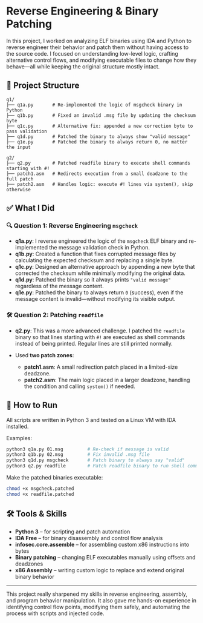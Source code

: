 # Reverse Engineering & Binary Patching

In this project, I worked on analyzing ELF binaries using IDA and Python to reverse engineer their behavior and patch them without having access to the source code. I focused on understanding low-level logic, crafting alternative control flows, and modifying executable files to change how they behave—all while keeping the original structure mostly intact.

## 📁 Project Structure

```
q1/
├── q1a.py       # Re-implemented the logic of msgcheck binary in Python
├── q1b.py       # Fixed an invalid .msg file by updating the checksum byte
├── q1c.py       # Alternative fix: appended a new correction byte to pass validation
├── q1d.py       # Patched the binary to always show "valid message"
├── q1e.py       # Patched the binary to always return 0, no matter the input

q2/
├── q2.py        # Patched readfile binary to execute shell commands starting with #!
├── patch1.asm   # Redirects execution from a small deadzone to the full patch
├── patch2.asm   # Handles logic: execute #! lines via system(), skip otherwise
```

## ✅ What I Did

### 🔍 Question 1: Reverse Engineering `msgcheck`

* **q1a.py**: I reverse engineered the logic of the `msgcheck` ELF binary and re-implemented the message validation check in Python.
* **q1b.py**: Created a function that fixes corrupted message files by calculating the expected checksum and replacing a single byte.
* **q1c.py**: Designed an alternative approach by appending a new byte that corrected the checksum while minimally modifying the original data.
* **q1d.py**: Patched the binary so it always prints `"valid message"` regardless of the message content.
* **q1e.py**: Patched the binary to always return `0` (success), even if the message content is invalid—without modifying its visible output.

### 🛠 Question 2: Patching `readfile`

* **q2.py**: This was a more advanced challenge. I patched the `readfile` binary so that lines starting with `#!` are executed as shell commands instead of being printed. Regular lines are still printed normally.
* Used **two patch zones**:

  * **patch1.asm**: A small redirection patch placed in a limited-size deadzone.
  * **patch2.asm**: The main logic placed in a larger deadzone, handling the condition and calling `system()` if needed.

## 🧪 How to Run

All scripts are written in Python 3 and tested on a Linux VM with IDA installed.

Examples:

```bash
python3 q1a.py 01.msg         # Re-check if message is valid
python3 q1b.py 02.msg         # Fix invalid .msg file
python3 q1d.py msgcheck       # Patch binary to always say "valid"
python3 q2.py readfile        # Patch readfile binary to run shell commands
```

Make the patched binaries executable:

```bash
chmod +x msgcheck.patched
chmod +x readfile.patched
```

## 🛠 Tools & Skills

* **Python 3** – for scripting and patch automation
* **IDA Free** – for binary disassembly and control flow analysis
* **infosec.core.assemble** – for assembling custom x86 instructions into bytes
* **Binary patching** – changing ELF executables manually using offsets and deadzones
* **x86 Assembly** – writing custom logic to replace and extend original binary behavior

---

This project really sharpened my skills in reverse engineering, assembly, and program behavior manipulation. It also gave me hands-on experience in identifying control flow points, modifying them safely, and automating the process with scripts and injected code.
